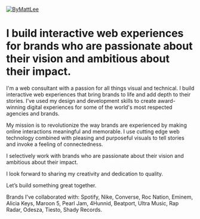 [![ByMattLee](http://hosted.bymattlee.com/github/bymattlee-logo.png)](https://bymattlee.com)

# I build interactive web experiences for brands who are passionate about their vision and ambitious about their impact.

I'm a web consultant with a passion for all things visual and technical. I build interactive web experiences that bring brands to life and add depth to their stories. I’ve used my design and development skills to create award-winning digital experiences for some of the world's most respected agencies and brands.

My mission is to revolutionize the way brands are experienced by making online interactions meaningful and memorable. I use cutting edge web technology combined with pleasing and purposeful visuals to tell stories and invoke a feeling of connectedness.

I selectively work with brands who are passionate about their vision and ambitious about their impact.

I look forward to sharing my creativity and dedication to quality.

Let’s build something great together.

Brands I've collaborated with: Spotify, Nike, Converse, Roc Nation, Eminem, Alicia Keys, Maroon 5, Pearl Jam, 4Hunnid, Beatport, Ultra Music, Rap Radar, Odesza, Tiesto, Shady Records.
